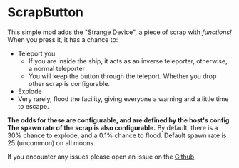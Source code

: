 # ScrapButton
This simple mod adds the "Strange Device", a piece of scrap with *functions!*
When you press it, it has a chance to:
* Teleport you
	* If you are inside the ship, it acts as an inverse teleporter, otherwise, a normal teleporter
	* You will keep the button through the teleport. Whether you drop other scrap is configurable.
* Explode
* Very rarely, flood the facility, giving everyone a warning and a little time to escape.

**The odds for these are configurable, and are defined by the host's config. The spawn rate of the scrap is also configurable.**
By default, there is a 30% chance to explode, and a 0.1% chance to flood. Default spawn rate is 25 (uncommon) on all moons.

If you encounter any issues please open an issue on the [Github](https://github.com/Gloveman23/ScrapButton).

